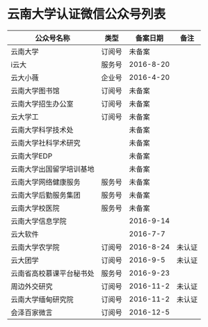 # 云南大学认证微信公众号列表

| 公众号名称 | 类型 | 备案日期 | 备注 |
| --- | --- | --- | --- |
| 云南大学 | 订阅号 | 未备案 |  |
| i云大 | 服务号 | 2016-8-20 |  |
| 云大小薇 | 企业号 | 2016-4-20 |  |
| 云南大学图书馆 | 订阅号 | 未备案 |  |
| 云南大学招生办公室 | 订阅号 | 未备案 |  |
| 云大学工 | 订阅号 | 未备案 |  |
| 云南大学科学技术处 |  | 未备案 |  |
| 云南大学社科学术研究 |  | 未备案 |  |
| 云南大学EDP |  | 未备案 |  |
| 云南大学出国留学培训基地 |  | 未备案 |  |
| 云南大学网络健康服务 | 服务号 | 未备案 |  |
| 云南大学后勤服务集团 | 服务号 | 未备案 |  |
| 云南大学校医院 | 服务号 | 未备案 |  |
| 云南大学信息学院 |  | 2016-9-14 |  |
| 云大软件 |  | 2016-7-7 |  |
| 云南大学农学院 | 订阅号 | 2016-8-24 | 未认证 |
| 云大团学 | 订阅号 | 2016-9-5 | 未认证 |
| 云南省高校慕课平台秘书处 | 服务号 | 2016-9-23 | |
| 周边外交研究 | 订阅号 | 2016-11-2 | 未认证 |
| 云南大学缅甸研究院 | 订阅号 | 2016-11-2 | 未认证 |
| 会泽百家微言 | 订阅号 | 2016-12-5 | |

















